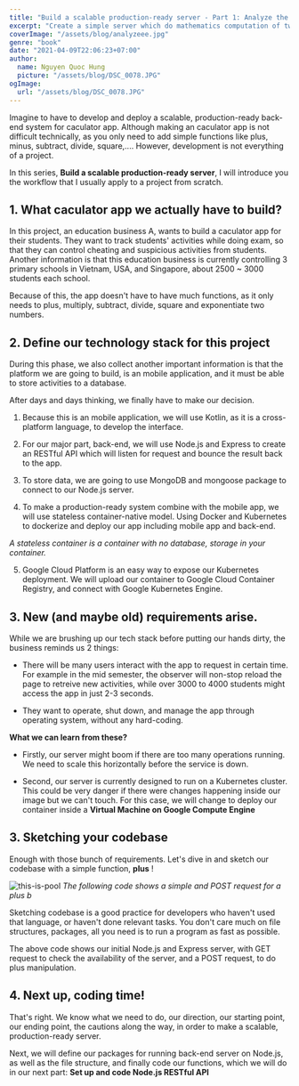 ```yaml
---
title: "Build a scalable production-ready server - Part 1: Analyze the requirements"
excerpt: "Create a simple server which do mathematics computation of two numbers. "
coverImage: "/assets/blog/analyzeee.jpg"
genre: "book"
date: "2021-04-09T22:06:23+07:00"
author:
  name: Nguyen Quoc Hung
  picture: "/assets/blog/DSC_0078.JPG"
ogImage:
  url: "/assets/blog/DSC_0078.JPG"
---
```


Imagine to have to develop and deploy a scalable, production-ready back-end system for caculator app. Although making an caculator app is not difficult technically, as you only need to add simple functions like plus, minus, subtract, divide, square,.... However, development is not everything of a project. 

In this series, **Build a scalable production-ready server**, I will introduce you the workflow that I usually apply to a project from scratch.

## 1. What caculator app we actually have to build?

In this project, an education business A, wants to build a caculator app for their students. They want to track students' activities while doing exam, so that they can control cheating and suspicious activities from students. Another information is that this education business is currently controlling 3 primary schools in Vietnam, USA, and Singapore, about 2500 ~ 3000 students each school. 

Because of this, the app doesn't have to have much functions, as it only needs to plus, multiply, subtract, divide, square and exponentiate two numbers.

## 2. Define our technology stack for this project

During this phase, we also collect another important information is that the platform we are going to build, is an mobile application, and it must be able to store activities to a database.

After days and days thinking, we finally have to make our decision.

1. Because this is an mobile application, we will use Kotlin, as it is a cross-platform language, to develop the interface.

2. For our major part, back-end, we will use Node.js and Express to create an RESTful API which will listen for request and bounce the result back to the app.

3. To store data, we are going to use MongoDB and mongoose package to connect to our Node.js server.

4. To make a production-ready system combine with the mobile app, we will use stateless container-native model. Using Docker and Kubernetes to dockerize and deploy our app including mobile app and back-end. 

*A stateless container is a container with no database, storage in your container.*

5. Google Cloud Platform is an easy way to expose our Kubernetes deployment. We will upload our container to Google Cloud Container Registry, and connect with Google Kubernetes Engine.

## 3. New (and maybe old) requirements arise. 

While we are brushing up our tech stack before putting our hands dirty, the business reminds us 2 things: 
- There will be many users interact with the app to request in certain time. For example in the mid semester, the observer will non-stop reload the page to retreive new activities, while over 3000 to 4000 students might access the app in just 2-3 seconds.

- They want to operate, shut down, and manage the app through operating system, without any hard-coding.

**What we can learn from these?**
- Firstly, our server might boom if there are too many operations running. We need to scale this horizontally before the service is down.

- Second, our server is currently designed to run on a Kubernetes cluster. This could be very danger if there were changes happening inside our image but we can't touch. For this case, we will change to deploy our container inside a **Virtual Machine on Google Compute Engine**

## 3. Sketching your codebase

Enough with those bunch of requirements. Let's dive in and sketch our codebase with a simple function, **plus** !

![this-is-pool](/assets/blog/serverjs.png)
*The following code shows a simple and POST request for a plus b*

Sketching codebase is a good practice for developers who haven't used that language, or haven't done relevant tasks. You don't care much on file structures, packages, all you need is to run a program as fast as possible. 

The above code shows our initial Node.js and Express server, with GET request to check the availability of the server, and a POST request, to do plus manipulation.

## 4. Next up, coding time!
That's right. We know what we need to do, our direction, our starting point, our ending point, the cautions along the way, in order to make a scalable, production-ready server. 

Next, we will define our packages for running back-end server on Node.js, as well as the file structure, and finally code our functions, which we will do in our next part: **Set up and code Node.js RESTful API** 

